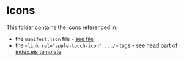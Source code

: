 Icons
=====

This folder contains the icons referenced in:

* the `manifest.json` file - [see file](https://github.com/topheman/rxjs-experiments/blob/master/src/manifest.json)
* the `<link rel="apple-touch-icon" .../>` tags - [see head part of index.ejs template](https://github.com/topheman/rxjs-experiments/blob/master/src/index.ejs)